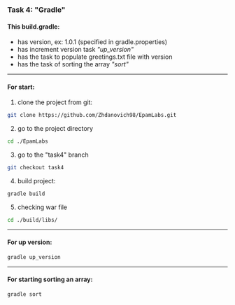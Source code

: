 ### Task 4: "Gradle" ###
#### This build.gradle: ####
-   has version, ex: 1.0.1 (specified in gradle.properties)
-   has increment version task *"up_version"*
-   has the task to populate greetings.txt file with version
-   has the task of sorting the array *"sort"*
---
#### For start: ####
1.   clone the project from git:
```sh
git clone https://github.com/Zhdanovich98/EpamLabs.git
```
2.   go to the project directory
```sh
cd ./EpamLabs
```
3.    go to the "task4" branch
```sh
git checkout task4
```
4.   build project:
```sh
gradle build
```
5.   checking war file
```sh
cd ./build/libs/
```
---
#### For up version: ####
```sh
gradle up_version
```
---
#### For starting sorting an array: ####
```sh
gradle sort
```
